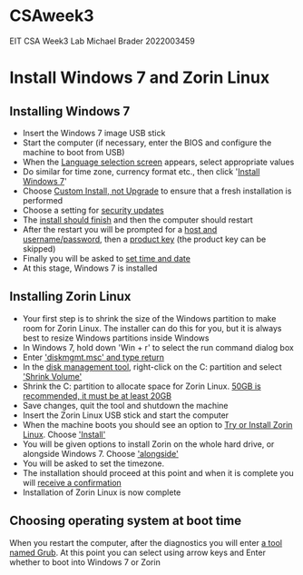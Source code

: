 # CSAweek3
EIT CSA Week3 Lab
Michael Brader 2022003459

# Install Windows 7 and Zorin Linux

## Installing Windows 7

* Insert the Windows 7 image USB stick
* Start the computer (if necessary, enter the BIOS and configure the machine to boot from USB)
* When the [Language selection screen](win7lang.png) appears, select appropriate values
* Do similar for time zone, currency format etc., then click '[Install Windows 7](win7install.png)'
* Choose [Custom Install, not Upgrade](win7custom.png) to ensure that a fresh installation is performed
* Choose a setting for [security updates](win78protect.png)
* The [install should finish](win7instend.png) and then the computer should restart
* After the restart you will be prompted for a [host and username/password](win7user.png), then a [product key](win7prodkey.png) (the product key can be skipped)
* Finally you will be asked to [set time and date](win7timedate.png)
* At this stage, Windows 7 is installed

## Installing Zorin Linux

* Your first step is to shrink the size of the Windows partition to make room for Zorin Linux. The installer can do this for you, but it is always best to resize Windows partitions inside Windows
* In Windows 7, hold down 'Win + r' to select the run command dialog box
* Enter ['diskmgmt.msc' and type return](win7diskmgmt.png)
* In the [disk management tool](win7part1.png), right-click on the C: partition and select ['Shrink Volume'](win7part2.png)
* Shrink the C: partition to allocate space for Zorin Linux. [50GB is recommended, it must be at least 20GB](win7shrinksize.png)
* Save changes, quit the tool and shutdown the machine
* Insert the Zorin Linux USB stick and start the computer
* When the machine boots you should see an option to [Try or Install Zorin Linux](zorintry.png). Choose ['Install'](zorininstall.png)
* You will be given options to install Zorin on the whole hard drive, or alongside Windows 7. Choose ['alongside'](zorinalongside.png)
* You will be asked to set the timezone.
* The installation should proceed at this point and when it is complete you will [receive a confirmation](zorincomplete.png)
* Installation of Zorin Linux is now complete

## Choosing operating system at boot time

When you restart the computer, after the diagnostics you will enter [a tool named Grub](zoringrub.png). At this point you can select using arrow keys and Enter whether to boot into Windows 7 or Zorin

